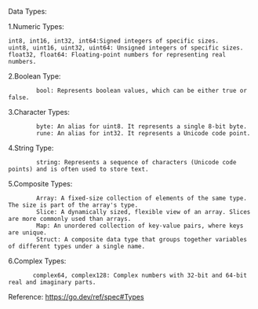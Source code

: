Data Types:

1.Numeric Types:

    int8, int16, int32, int64:Signed integers of specific sizes.
    uint8, uint16, uint32, uint64: Unsigned integers of specific sizes.
    float32, float64: Floating-point numbers for representing real numbers.

2.Boolean Type:

            bool: Represents boolean values, which can be either true or false.

3.Character Types:

            byte: An alias for uint8. It represents a single 8-bit byte.
            rune: An alias for int32. It represents a Unicode code point.

4.String Type:

            string: Represents a sequence of characters (Unicode code points) and is often used to store text.

5.Composite Types:

            Array: A fixed-size collection of elements of the same type. The size is part of the array's type.
            Slice: A dynamically sized, flexible view of an array. Slices are more commonly used than arrays.
            Map: An unordered collection of key-value pairs, where keys are unique.
            Struct: A composite data type that groups together variables of different types under a single name.

6.Complex Types:

           complex64, complex128: Complex numbers with 32-bit and 64-bit real and imaginary parts.

Reference: https://go.dev/ref/spec#Types
